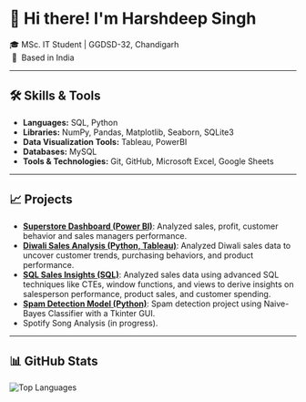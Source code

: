 
<!--
**harshbrar03/harshbrar03** is a ✨ _special_ ✨ repository because its `README.md` (this file) appears on your GitHub profile.

Here are some ideas to get you started:

- 🔭 I’m currently working on ...
- 🌱 I’m currently learning ...
- 👯 I’m looking to collaborate on ...
- 🤔 I’m looking for help with ...
- 💬 Ask me about ...
- 📫 How to reach me: ...
- 😄 Pronouns: ...
- ⚡ Fun fact: ...
-->

# 👋 Hi there! I'm Harshdeep Singh 

<!--🌟 **Aspiring Data Analyst**  -->
🎓 MSc. IT Student | GGDSD-32, Chandigarh<br>
&nbsp;📍 &nbsp;Based in India 

---
<!--
## 🚀 About Me
I am passionate about technology, data analytics, and solving real-world problems with actionable insights. I aim to hone my skills and secure an internship in data analysis, leveraging my projects and knowledge to make a meaningful impact.

---
-->
## 🛠️ Skills & Tools  

- <b>Languages:</b> SQL, Python
- <b>Libraries:</b> NumPy, Pandas, Matplotlib, Seaborn, SQLite3
- <b>Data Visualization Tools:</b> Tableau, PowerBI
- <b>Databases:</b> MySQL
- <b>Tools & Technologies:</b> Git, GitHub, Microsoft Excel, Google Sheets

---

## 📈 Projects
- **[Superstore Dashboard (Power BI)](https://github.com/harshbrar03/Superstore-Dashboard)**: Analyzed sales, profit, customer behavior and sales managers performance.
- **[Diwali Sales Analysis (Python, Tableau)](https://github.com/harshbrar03/Diwali-Sales-Analysis)**: Analyzed Diwali sales data to uncover customer trends, purchasing behaviors, and product performance.
- **[SQL Sales Insights (SQL)](https://github.com/harshbrar03/SQL-Sales-Insights)**: Analyzed sales data using advanced SQL techniques like CTEs, window functions, and views to derive insights on salesperson performance, product sales, and customer spending.
- **[Spam Detection Model (Python)](https://github.com/harshbrar03/Spam-Detection)**: Spam detection project using Naive-Bayes Classifier with a Tkinter GUI.
- Spotify Song Analysis (in progress).  

---

## 📊 GitHub Stats  

<!-- ![GitHub Stats](https://github-readme-stats.vercel.app/api?username=harshbrar03&show_icons=true&theme=radical) --> 
![Top Languages](https://github-readme-stats.vercel.app/api/top-langs/?username=harshbrar03&layout=compact&theme=radical)
